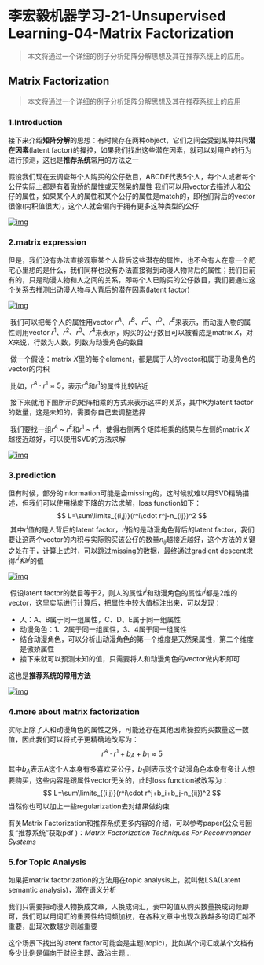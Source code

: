# 李宏毅机器学习-21-Unsupervised Learning-04-Matrix Factorization

>   本文将通过一个详细的例子分析矩阵分解思想及其在推荐系统上的应用。

## Matrix Factorization

>   本文将通过一个详细的例子分析矩阵分解思想及其在推荐系统上的应用

### 1.Introduction

​		接下来介绍**矩阵分解**的思想：有时候存在两种object，它们之间会受到某种共同**潜在因素**(latent factor)的操控，如果我们找出这些潜在因素，就可以对用户的行为进行预测，这也是**推荐系统**常用的方法之一

​		假设我们现在去调查每个人购买的公仔数目，ABCDE代表5个人，每个人或者每个公仔实际上都是有着傲娇的属性或天然呆的属性	                                                                                                                                                                                                                                                                                                                                                                                                                                                                                                                                                                                                                                                                                                                                                                                                                                                                                                                                                                                                                                                                                                                                                                                                                                                                                                                                                                                                                                                                                                                                                                                                                                                                                                                                                                                                                                                                                                                                                                                                                                                                                                                                                                                                                                                                                                                                                                                                                                                                                                                                                                                                                                                                                                                                                                                                                                                                                                                                                                                                                                                                                                                                                                                                                                                                                                                                                                                                                                                                                                                                                                                                                                                       		我们可以用vector去描述人和公仔的属性，如果某个人的属性和某个公仔的属性是match的，即他们背后的vector很像(内积值很大)，这个人就会偏向于拥有更多这种类型的公仔

[![img](E:/Development/Typora/images/mf.png)](https://gitee.com/Sakura-gh/ML-notes/raw/master/img/mf.png)

### 2.matrix expression

​		但是，我们没有办法直接观察某个人背后这些潜在的属性，也不会有人在意一个肥宅心里想的是什么，我们同样也没有办法直接得到动漫人物背后的属性；我们目前有的，只是动漫人物和人之间的关系，即每个人已购买的公仔数目，我们要通过这个关系去推测出动漫人物与人背后的潜在因素(latent factor)

[![img](E:/Development/Typora/images/mf2.png)](https://gitee.com/Sakura-gh/ML-notes/raw/master/img/mf2.png)

​		我们可以把每个人的属性用vector $r^A$、$r^B$、$r^C、r^D、r^E$来表示，而动漫人物的属性则用vector $r^1、r^2、r^3、r^4$来表示，购买的公仔数目可以被看成是matrix $X$，对$X$来说，行数为人数，列数为动漫角色的数目

​		做一个假设：matrix $X$里的每个element，都是属于人的vector和属于动漫角色的vector的内积

​		比如，$r^A\cdot r^1≈5$，表示$r^A$和$r^1$的属性比较贴近

​		接下来就用下图所示的矩阵相乘的方式来表示这样的关系，其中$K$为latent factor的数量，这是未知的，需要你自己去调整选择

​		我们要找一组$r^A$  ~   $r^E$和$r^1$  ~   $r^4$，使得右侧两个矩阵相乘的结果与左侧的matrix $X$越接近越好，可以使用SVD的方法求解

[![img](E:/Development/Typora/images/mf3.png)](https://gitee.com/Sakura-gh/ML-notes/raw/master/img/mf3.png)

### 3.prediction

​		但有时候，部分的information可能是会missing的，这时候就难以用SVD精确描述，但我们可以使用梯度下降的方法求解，loss function如下：
$$
L=\sum\limits_{(i,j)}(r^i\cdot r^j-n_{ij})^2
$$
​		其中$r^i$值的是人背后的latent factor，$r^j$指的是动漫角色背后的latent factor，我们要让这两个vector的内积与实际购买该公仔的数量$n_{ij}$越接近越好，这个方法的关键之处在于，计算上式时，可以跳过missing的数据，最终通过gradient descent求得$r^i和r^j$的值

[![img](E:/Development/Typora/images/mf4.png)](https://gitee.com/Sakura-gh/ML-notes/raw/master/img/mf4.png)

​		假设latent factor的数目等于2，则人的属性$r^i$和动漫角色的属性$r^j$都是2维的vector，这里实际进行计算后，把属性中较大值标注出来，可以发现：

-   人：A、B属于同一组属性，C、D、E属于同一组属性
-   动漫角色：1、2属于同一组属性，3、4属于同一组属性
-   结合动漫角色，可以分析出动漫角色的第一个维度是天然呆属性，第二个维度是傲娇属性
-   接下来就可以预测未知的值，只需要将人和动漫角色的vector做内积即可

这也是**推荐系统的常用方法**

[![img](E:/Development/Typora/images/mf5.png)](https://gitee.com/Sakura-gh/ML-notes/raw/master/img/mf5.png)

### 4.more about matrix factorization

实际上除了人和动漫角色的属性之外，可能还存在其他因素操控购买数量这一数值，因此我们可以将式子更精确地改写为：
$$
r^A\cdot r^1+b_A+b_1≈5
$$
其中$b_A$表示A这个人本身有多喜欢买公仔，$b_1$则表示这个动漫角色本身有多让人想要购买，这些内容是跟属性vector无关的，此时loss function被改写为：
$$
L=\sum\limits_{(i,j)}(r^i\cdot r^j+b_i+b_j-n_{ij})^2
$$
当然你也可以加上一些regularization去对结果做约束

有关Matrix Factorization和推荐系统更多内容的介绍，可以参考paper(公众号回复“推荐系统”获取pdf )：*Matrix Factorization Techniques For Recommender Systems*

### 5.for Topic Analysis

如果把matrix factorization的方法用在topic analysis上，就叫做LSA(Latent semantic analysis)，潜在语义分析

我们只需要把动漫人物换成文章，人换成词汇，表中的值从购买数量换成词频即可，我们可以用词汇的重要性给词频加权，在各种文章中出现次数越多的词汇越不重要，出现次数越少则越重要

这个场景下找出的latent factor可能会是主题(topic)，比如某个词汇或某个文档有多少比例是偏向于财经主题、政治主题…